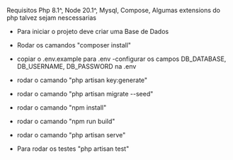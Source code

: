Requisitos
Php 8.1^, Node 20.1^, Mysql, Compose, Algumas extensions do php talvez sejam nescessarias

- Para iniciar o projeto deve criar uma Base de Dados
- Rodar os camandos "composer install"
- copiar o .env.example para .env
    -configurar os campos DB_DATABASE, DB_USERNAME, DB_PASSWORD na .env
- rodar o camando "php artisan key:generate"
- rodar o camando "php artisan migrate --seed"
- rodar o camando "npm install"
- rodar o camando "npm run build"
- rodar o camando "php artisan serve"


- Para rodar os testes
"php artisan test"
